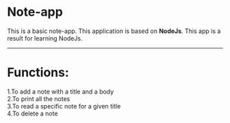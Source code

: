 # Note-app
This is a basic note-app.
This application is based on <b>NodeJs</b>.
This app is a result for learning NodeJs.
<hr>
<h1> Functions:</h1>
  1.To add a note with a title and a body<br>
  2.To print all the notes<br>
  3.To read a specific note for a given title<br>
  4.To delete a note 
<br><br>

